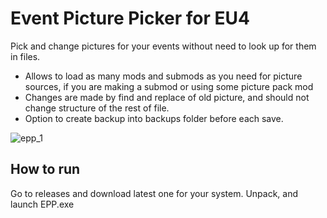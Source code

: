 # Event Picture Picker for EU4
Pick and change pictures for your events without need to look up for them in files.
- Allows to load as many mods and submods as you need for picture sources, if you are making a submod or using some picture pack mod
- Changes are made by find and replace of old picture, and should not change structure of the rest of file.
- Option to create backup into backups folder before each save.

![epp_1](https://github.com/user-attachments/assets/a648fe6e-69d3-4ed9-98c9-8fc298d278b6)

## How to run
Go to releases and download latest one for your system. Unpack, and launch EPP.exe
